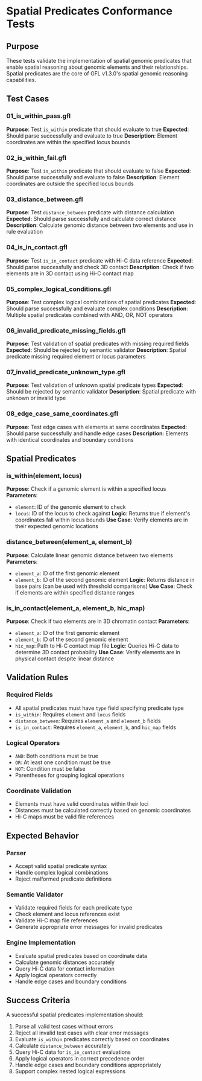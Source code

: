 # Spatial Predicates Conformance Tests

## Purpose

These tests validate the implementation of spatial genomic predicates that enable spatial reasoning about genomic elements and their relationships. Spatial predicates are the core of GFL v1.3.0's spatial genomic reasoning capabilities.

## Test Cases

### 01_is_within_pass.gfl
**Purpose**: Test `is_within` predicate that should evaluate to true
**Expected**: Should parse successfully and evaluate to true
**Description**: Element coordinates are within the specified locus bounds

### 02_is_within_fail.gfl
**Purpose**: Test `is_within` predicate that should evaluate to false
**Expected**: Should parse successfully and evaluate to false
**Description**: Element coordinates are outside the specified locus bounds

### 03_distance_between.gfl
**Purpose**: Test `distance_between` predicate with distance calculation
**Expected**: Should parse successfully and calculate correct distance
**Description**: Calculate genomic distance between two elements and use in rule evaluation

### 04_is_in_contact.gfl
**Purpose**: Test `is_in_contact` predicate with Hi-C data reference
**Expected**: Should parse successfully and check 3D contact
**Description**: Check if two elements are in 3D contact using Hi-C contact map

### 05_complex_logical_conditions.gfl
**Purpose**: Test complex logical combinations of spatial predicates
**Expected**: Should parse successfully and evaluate complex conditions
**Description**: Multiple spatial predicates combined with AND, OR, NOT operators

### 06_invalid_predicate_missing_fields.gfl
**Purpose**: Test validation of spatial predicates with missing required fields
**Expected**: Should be rejected by semantic validator
**Description**: Spatial predicate missing required element or locus parameters

### 07_invalid_predicate_unknown_type.gfl
**Purpose**: Test validation of unknown spatial predicate types
**Expected**: Should be rejected by semantic validator
**Description**: Spatial predicate with unknown or invalid type

### 08_edge_case_same_coordinates.gfl
**Purpose**: Test edge cases with elements at same coordinates
**Expected**: Should parse successfully and handle edge cases
**Description**: Elements with identical coordinates and boundary conditions

## Spatial Predicates

### is_within(element, locus)
**Purpose**: Check if a genomic element is within a specified locus
**Parameters**:
- `element`: ID of the genomic element to check
- `locus`: ID of the locus to check against
**Logic**: Returns true if element's coordinates fall within locus bounds
**Use Case**: Verify elements are in their expected genomic locations

### distance_between(element_a, element_b)
**Purpose**: Calculate linear genomic distance between two elements
**Parameters**:
- `element_a`: ID of the first genomic element
- `element_b`: ID of the second genomic element
**Logic**: Returns distance in base pairs (can be used with threshold comparisons)
**Use Case**: Check if elements are within specified distance ranges

### is_in_contact(element_a, element_b, hic_map)
**Purpose**: Check if two elements are in 3D chromatin contact
**Parameters**:
- `element_a`: ID of the first genomic element
- `element_b`: ID of the second genomic element
- `hic_map`: Path to Hi-C contact map file
**Logic**: Queries Hi-C data to determine 3D contact probability
**Use Case**: Verify elements are in physical contact despite linear distance

## Validation Rules

### Required Fields
- All spatial predicates must have `type` field specifying predicate type
- `is_within`: Requires `element` and `locus` fields
- `distance_between`: Requires `element_a` and `element_b` fields
- `is_in_contact`: Requires `element_a`, `element_b`, and `hic_map` fields

### Logical Operators
- `AND`: Both conditions must be true
- `OR`: At least one condition must be true
- `NOT`: Condition must be false
- Parentheses for grouping logical operations

### Coordinate Validation
- Elements must have valid coordinates within their loci
- Distances must be calculated correctly based on genomic coordinates
- Hi-C maps must be valid file references

## Expected Behavior

### Parser
- Accept valid spatial predicate syntax
- Handle complex logical combinations
- Reject malformed predicate definitions

### Semantic Validator
- Validate required fields for each predicate type
- Check element and locus references exist
- Validate Hi-C map file references
- Generate appropriate error messages for invalid predicates

### Engine Implementation
- Evaluate spatial predicates based on coordinate data
- Calculate genomic distances accurately
- Query Hi-C data for contact information
- Apply logical operators correctly
- Handle edge cases and boundary conditions

## Success Criteria

A successful spatial predicates implementation should:
1. Parse all valid test cases without errors
2. Reject all invalid test cases with clear error messages
3. Evaluate `is_within` predicates correctly based on coordinates
4. Calculate `distance_between` accurately
5. Query Hi-C data for `is_in_contact` evaluations
6. Apply logical operators in correct precedence order
7. Handle edge cases and boundary conditions appropriately
8. Support complex nested logical expressions

